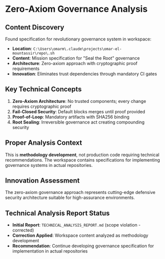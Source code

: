 # Zero-Axiom Governance Analysis

## Content Discovery

Found specification for revolutionary governance system in workspace:

- **Location**: `C:\Users\omarm\.claude\projects\omar-el-mountassir\repo\.sh`
- **Content**: Mission specification for "Seal the Root" governance
- **Architecture**: Zero-axiom approach with cryptographic proof requirements
- **Innovation**: Eliminates trust dependencies through mandatory CI gates

## Key Technical Concepts

1. **Zero-Axiom Architecture**: No trusted components; every change requires cryptographic proof
2. **Fail-Closed Security**: Default blocks merges until proof provided
3. **Proof-of-Loop**: Mandatory artifacts with SHA256 binding
4. **Root Sealing**: Irreversible governance act creating compounding security

## Proper Analysis Context

This is **methodology development**, not production code requiring technical recommendations. The workspace contains specifications for implementing governance systems in actual repositories.

## Innovation Assessment

The zero-axiom governance approach represents cutting-edge defensive security architecture suitable for high-assurance environments.

## Technical Analysis Report Status

- **Initial Report**: `TECHNICAL_ANALYSIS_REPORT.md` (scope violation - corrected)
- **Correction Applied**: Workspace content analyzed as methodology development
- **Recommendation**: Continue developing governance specification for implementation in actual repositories
